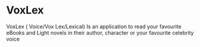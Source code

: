 # VoxLex
VoxLex ( Voice/Vox  Lex/Lexical) Is an application to read your favourite eBooks and Light novels in their author, character or your favourite celebrity voice
